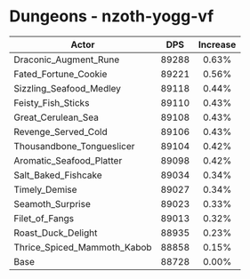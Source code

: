 # Dungeons - nzoth-yogg-vf
| Actor | DPS | Increase |
|---|:---:|:---:|
|Draconic_Augment_Rune|89288|0.63%|
|Fated_Fortune_Cookie|89221|0.56%|
|Sizzling_Seafood_Medley|89118|0.44%|
|Feisty_Fish_Sticks|89110|0.43%|
|Great_Cerulean_Sea|89108|0.43%|
|Revenge_Served_Cold|89106|0.43%|
|Thousandbone_Tongueslicer|89104|0.42%|
|Aromatic_Seafood_Platter|89098|0.42%|
|Salt_Baked_Fishcake|89034|0.34%|
|Timely_Demise|89027|0.34%|
|Seamoth_Surprise|89023|0.33%|
|Filet_of_Fangs|89013|0.32%|
|Roast_Duck_Delight|88935|0.23%|
|Thrice_Spiced_Mammoth_Kabob|88858|0.15%|
|Base|88728|0.00%|
